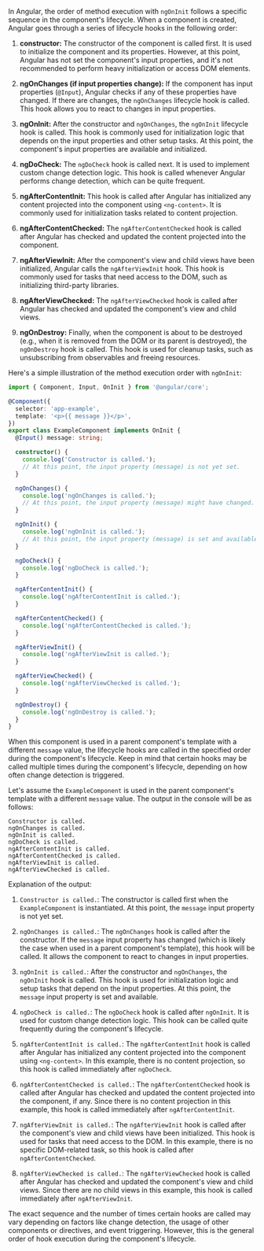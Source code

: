 In Angular, the order of method execution with `ngOnInit` follows a specific sequence in the component's lifecycle. When a component is created, Angular goes through a series of lifecycle hooks in the following order:

1. **constructor:** The constructor of the component is called first. It is used to initialize the component and its properties. However, at this point, Angular has not set the component's input properties, and it's not recommended to perform heavy initialization or access DOM elements.

2. **ngOnChanges (if input properties change):** If the component has input properties (`@Input`), Angular checks if any of these properties have changed. If there are changes, the `ngOnChanges` lifecycle hook is called. This hook allows you to react to changes in input properties.

3. **ngOnInit:** After the constructor and `ngOnChanges`, the `ngOnInit` lifecycle hook is called. This hook is commonly used for initialization logic that depends on the input properties and other setup tasks. At this point, the component's input properties are available and initialized.

4. **ngDoCheck:** The `ngDoCheck` hook is called next. It is used to implement custom change detection logic. This hook is called whenever Angular performs change detection, which can be quite frequent.

5. **ngAfterContentInit:** This hook is called after Angular has initialized any content projected into the component using `<ng-content>`. It is commonly used for initialization tasks related to content projection.

6. **ngAfterContentChecked:** The `ngAfterContentChecked` hook is called after Angular has checked and updated the content projected into the component.

7. **ngAfterViewInit:** After the component's view and child views have been initialized, Angular calls the `ngAfterViewInit` hook. This hook is commonly used for tasks that need access to the DOM, such as initializing third-party libraries.

8. **ngAfterViewChecked:** The `ngAfterViewChecked` hook is called after Angular has checked and updated the component's view and child views.

9. **ngOnDestroy:** Finally, when the component is about to be destroyed (e.g., when it is removed from the DOM or its parent is destroyed), the `ngOnDestroy` hook is called. This hook is used for cleanup tasks, such as unsubscribing from observables and freeing resources.

Here's a simple illustration of the method execution order with `ngOnInit`:

```typescript
import { Component, Input, OnInit } from '@angular/core';

@Component({
  selector: 'app-example',
  template: '<p>{{ message }}</p>',
})
export class ExampleComponent implements OnInit {
  @Input() message: string;

  constructor() {
    console.log('Constructor is called.');
    // At this point, the input property (message) is not yet set.
  }

  ngOnChanges() {
    console.log('ngOnChanges is called.');
    // At this point, the input property (message) might have changed.
  }

  ngOnInit() {
    console.log('ngOnInit is called.');
    // At this point, the input property (message) is set and available.
  }

  ngDoCheck() {
    console.log('ngDoCheck is called.');
  }

  ngAfterContentInit() {
    console.log('ngAfterContentInit is called.');
  }

  ngAfterContentChecked() {
    console.log('ngAfterContentChecked is called.');
  }

  ngAfterViewInit() {
    console.log('ngAfterViewInit is called.');
  }

  ngAfterViewChecked() {
    console.log('ngAfterViewChecked is called.');
  }

  ngOnDestroy() {
    console.log('ngOnDestroy is called.');
  }
}
```

When this component is used in a parent component's template with a different `message` value, the lifecycle hooks are called in the specified order during the component's lifecycle. Keep in mind that certain hooks may be called multiple times during the component's lifecycle, depending on how often change detection is triggered.

Let's assume the `ExampleComponent` is used in the parent component's template with a different `message` value. The output in the console will be as follows:

```
Constructor is called.
ngOnChanges is called.
ngOnInit is called.
ngDoCheck is called.
ngAfterContentInit is called.
ngAfterContentChecked is called.
ngAfterViewInit is called.
ngAfterViewChecked is called.
```

Explanation of the output:

1. `Constructor is called.`: The constructor is called first when the `ExampleComponent` is instantiated. At this point, the `message` input property is not yet set.

2. `ngOnChanges is called.`: The `ngOnChanges` hook is called after the constructor. If the `message` input property has changed (which is likely the case when used in a parent component's template), this hook will be called. It allows the component to react to changes in input properties.

3. `ngOnInit is called.`: After the constructor and `ngOnChanges`, the `ngOnInit` hook is called. This hook is used for initialization logic and setup tasks that depend on the input properties. At this point, the `message` input property is set and available.

4. `ngDoCheck is called.`: The `ngDoCheck` hook is called after `ngOnInit`. It is used for custom change detection logic. This hook can be called quite frequently during the component's lifecycle.

5. `ngAfterContentInit is called.`: The `ngAfterContentInit` hook is called after Angular has initialized any content projected into the component using `<ng-content>`. In this example, there is no content projection, so this hook is called immediately after `ngDoCheck`.

6. `ngAfterContentChecked is called.`: The `ngAfterContentChecked` hook is called after Angular has checked and updated the content projected into the component, if any. Since there is no content projection in this example, this hook is called immediately after `ngAfterContentInit`.

7. `ngAfterViewInit is called.`: The `ngAfterViewInit` hook is called after the component's view and child views have been initialized. This hook is used for tasks that need access to the DOM. In this example, there is no specific DOM-related task, so this hook is called after `ngAfterContentChecked`.

8. `ngAfterViewChecked is called.`: The `ngAfterViewChecked` hook is called after Angular has checked and updated the component's view and child views. Since there are no child views in this example, this hook is called immediately after `ngAfterViewInit`.

The exact sequence and the number of times certain hooks are called may vary depending on factors like change detection, the usage of other components or directives, and event triggering. However, this is the general order of hook execution during the component's lifecycle.
